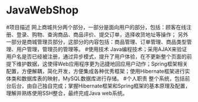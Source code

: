# JavaWebShop
#项目描述
网上商城共分两个部分，一部分是面向用户的部分，包括：顾客在线注册、登录、购物、查询商品、商品评价、提交订单，选择收货地址等操作； 另外一部分是商城管理员部分，这部分的内容包括：商品管理、订单管理、商品类型管理、用户管理，管理员的管理等。
#使用技术
Java编程技术；采用AJAX来验证用户名是否已经被注册，通过异步模式，提升了用户体验，在不更新整个页面的前提下维护数据，这使得Web应用程序更为迅捷地回应用户动作；Spring框架相关配置，方便解耦，简化开发，方便集成各种优秀框架；使用Hibernate框架进行实体类和数据库表的映射，MySQL数据库进行存储。
#个人职责
整个系统，包括前台后台，由自己独自完成；掌握Hibernate框架和Spring框架的基本原理及配置，理解并熟练使用SSH整合，最终完成Java web系统。
